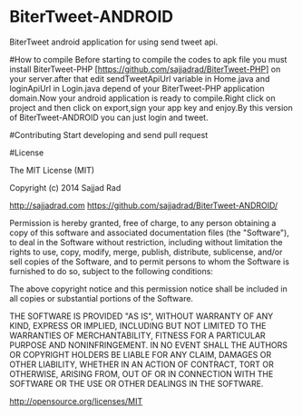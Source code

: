 BiterTweet-ANDROID
==================

BiterTweet android application for using send tweet api.

#How to compile
Before starting to compile the codes to apk file you must install BiterTweet-PHP [https://github.com/sajjadrad/BiterTweet-PHP] on your server.after that edit sendTweetApiUrl variable in Home.java and loginApiUrl in Login.java depend of your BiterTweet-PHP application domain.Now your android application is ready to compile.Right click on project and then click on export,sign your app key and enjoy.By this version of BiterTweet-ANDROID you can just login and tweet.

#Contributing
Start developing and send pull request


#License

The MIT License (MIT)

Copyright (c) 2014 Sajjad Rad

http://sajjadrad.com
https://github.com/sajjadrad/BiterTweet-ANDROID/

Permission is hereby granted, free of charge, to any person obtaining a copy of
this software and associated documentation files (the "Software"), to deal in
the Software without restriction, including without limitation the rights to use,
copy, modify, merge, publish, distribute, sublicense, and/or sell copies of
the Software, and to permit persons to whom the Software is furnished to do so,
subject to the following conditions:

The above copyright notice and this permission notice shall be included in all
copies or substantial portions of the Software.

THE SOFTWARE IS PROVIDED "AS IS", WITHOUT WARRANTY OF ANY KIND,
EXPRESS OR IMPLIED, INCLUDING BUT NOT LIMITED TO THE WARRANTIES OF MERCHANTABILITY,
FITNESS FOR A PARTICULAR PURPOSE AND NONINFRINGEMENT. IN NO EVENT SHALL THE AUTHORS
OR COPYRIGHT HOLDERS BE LIABLE FOR ANY CLAIM, DAMAGES OR OTHER LIABILITY, WHETHER IN
AN ACTION OF CONTRACT, TORT OR OTHERWISE, ARISING FROM, OUT OF OR IN CONNECTION WITH
THE SOFTWARE OR THE USE OR OTHER DEALINGS IN THE SOFTWARE.

http://opensource.org/licenses/MIT
